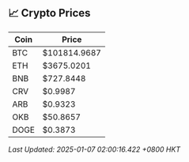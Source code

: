 ## 📈 Crypto Prices

| Coin | Price |
| ---- | ----- |
| BTC | $101814.9687 |
| ETH | $3675.0201 |
| BNB | $727.8448 |
| CRV | $0.9987 |
| ARB | $0.9323 |
| OKB | $50.8657 |
| DOGE | $0.3873 |

_Last Updated: 2025-01-07 02:00:16.422 +0800 HKT_